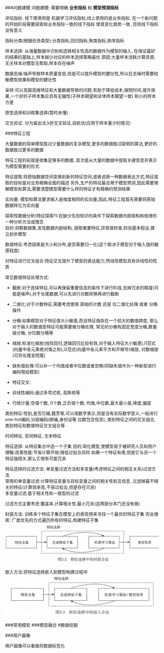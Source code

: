 ###问题建模
问题建模: 需要明确 **业务指标** 和 **模型预测指标**

评估指标: 线下使用但是 机器学习评估指标,线上使用的是业务指标, 在一个新问题的开始阶段需要探索和业务指标一致的线下指标
使其变化趋势一致 ,否则线下指标没有意义  

指标分类(根据任务类型):分类指标,回归指标,聚类指标,排序指标

样本选择: 从海量数据中识别和选择相关性高的数据作为模型的输入, 在保证最好的结果的基础上,样本越少对应的样本选择策略最优
原因:大量样本消耗计算资源,无关样本对模型无帮助,样本存在噪声

数据去噪:噪声导致样本质量变低,但是可以提升模型的健壮性,所以在去噪时需要权衡模型效果和模型的健壮性

采样:可以克服高维特征和大量数据导致的问题,有助于降低成本,缩短时间,提升效果,一个好的子样本集应具有无偏性(子样本期望和全体样本期望一致)
和小的样本方差

原型选择和训练集选择(暂时未懂)

交叉验证: 分为留出法,k折交叉验证,自助法(应用于样本量少的情况)

###特征工程

大量数据的简单模型胜过少量数据的复杂模型,更多的数据胜过聪明的算法,更好的数据胜过更多的数据

特征工程的前提是收集足够多的数据, 其次是从大量的数据中提取关键信息并表示为模型需要的形式

特征提取:将原始数据空间变换到新的特征空间,或者说换一种数据表达方式,特征提取的目标是对业务精确全面的描述
另外,生产的特征最总用于模型预测,因此需要理解模型和算法,需要清楚模型需要什么样的特征才有精确的预测结果

实向量: 模型和算法要求输入是维度相同的实向量,因此,特征工程首先需要将原始数据转化为实向量

探索性数据分析(特征探索?):在缺少先验知识的条件下探索数据内部结构和规律的一种分析方法或理念  
目的:洞察数据集,发现数据内部结构, 提取重要特征,异常值检查,检验基本假设,建立初步模型

数值特征:考虑因素是大小和分布,是否需要归一化(这个取决于模型对于输入值的敏感程度)

对特征进行交叉组合:特征交叉提升了模型的表达能力,然线性模型具有非线性的性质

常见数值特征处理方式:
-   截断:对于连续特征,可以再保留重要信息的条件下进行阶段,去掉冗余的精度(可能是噪声),对于长尾数据,可以先进行对数转换再进行截断  
-   二值化:对于计数特征,需要考虑使用 原始的计数 还是 仅二值化处理 或者 分桶操作  
-   分桶:如果模型对于特征值大小敏感,而且特征值存在一个较大的数值跨度, 那么对于输入的数值型特征可能需要做分桶处理,
        常见的分桶有固定宽度分桶,数量级分桶, 分位数分桶等  
-   缩放:标准化缩放(线性回归,逻辑回归比较有效,对于输入特征大小敏感),l1范式(向量中各元素绝对值之和),l2范式(向量中各元素平方和开根号)缩放,
        对数缩放(可将长尾变短尾)
    
-   缺失值处理:可以补一个均值或者中位数或者忽略(将缺失值作为一种新型进行编码喂给模型)
-   特征交叉:
-   非线性编码:通过多项式核, 高斯核等
-   行统计量:空值个数, 0个数,正负值个数, 均值,中位数,最大最小是,峰度,偏度

类别特征:性别,是否已婚,籍贯等,可以用数字表示,但是没有实际数学意义,一般进行one-hot编码,分层编码(邮编,身份证等 位数包含信息),
类别特征之间的交叉组合,类别特征和数值特征交叉组合等

时间特征, 空间特征, 文本特征

特征选择: 从特征集合中选一个子集
目的:简化模型,使模型易于被研究人员和用户理解;改善性能:节省计算开销;降低过拟合风险
如果一个特征有用,但是它与另一个特征强相关,那么它很有可能冗余


特征选择的过滤方法: 单变量过滤方法和多变量(考虑特征之间的相互关系)过滤方法  
常用的单变量过滤:计算特征变量与目标变量之间的相关性和互信息, 过滤掉最不相关的特征(计算效率高,不易过拟合,但是存在冗余)  
多变量过滤:基于相关性和一致型的过滤

过滤方式主要考虑:覆盖率,计算相关性,最小冗余(这两部分本门还没有做)

封装方法: 训练多个特征子集在模型上的表现用来寻找一个最优的特征子集
完全搜索: 广度优先的方式遍历所有的特征,构建特征子集
![img.png](美团机器学习实践/img.png)

嵌入方法:将特征选择嵌入到模型构建过程中
![img_1.png](美团机器学习实践/img_1.png)


###常用模型
###模型融合
#数据挖掘

###用户画像


用户画像可以看做将数据标签化
